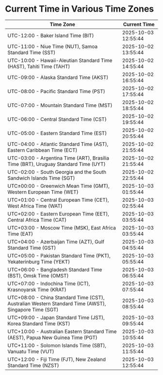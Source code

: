 # Current Time in Various Time Zones

| Time Zone | Current Time |
|-----------|--------------|
| UTC-12:00 - Baker Island Time (BIT) | 2025-10-03 12:55:44 |
| UTC-11:00 - Niue Time (NUT), Samoa Standard Time (SST) | 2025-10-02 13:55:44 |
| UTC-10:00 - Hawaii-Aleutian Standard Time (HAST), Tahiti Time (TAHT) | 2025-10-02 14:55:44 |
| UTC-09:00 - Alaska Standard Time (AKST) | 2025-10-02 16:55:44 |
| UTC-08:00 - Pacific Standard Time (PST) | 2025-10-02 17:55:44 |
| UTC-07:00 - Mountain Standard Time (MST) | 2025-10-02 18:55:44 |
| UTC-06:00 - Central Standard Time (CST) | 2025-10-02 19:55:44 |
| UTC-05:00 - Eastern Standard Time (EST) | 2025-10-02 20:55:44 |
| UTC-04:00 - Atlantic Standard Time (AST), Eastern Caribbean Time (ECT) | 2025-10-02 21:55:44 |
| UTC-03:00 - Argentina Time (ART), Brasília Time (BRT), Uruguay Standard Time (UYT) | 2025-10-02 21:55:44 |
| UTC-02:00 - South Georgia and the South Sandwich Islands Time (SGT) | 2025-10-02 22:55:44 |
| UTC±00:00 - Greenwich Mean Time (GMT), Western European Time (WET) | 2025-10-03 01:55:44 |
| UTC+01:00 - Central European Time (CET), West Africa Time (WAT) | 2025-10-03 02:55:44 |
| UTC+02:00 - Eastern European Time (EET), Central Africa Time (CAT) | 2025-10-03 03:55:44 |
| UTC+03:00 - Moscow Time (MSK), East Africa Time (EAT) | 2025-10-03 03:55:44 |
| UTC+04:00 - Azerbaijan Time (AZT), Gulf Standard Time (GST) | 2025-10-03 04:55:44 |
| UTC+05:00 - Pakistan Standard Time (PKT), Yekaterinburg Time (YEKT) | 2025-10-03 05:55:44 |
| UTC+06:00 - Bangladesh Standard Time (BST), Omsk Time (OMST) | 2025-10-03 06:55:44 |
| UTC+07:00 - Indochina Time (ICT), Krasnoyarsk Time (KRAT) | 2025-10-03 07:55:44 |
| UTC+08:00 - China Standard Time (CST), Australian Western Standard Time (AWST), Singapore Time (SGT) | 2025-10-03 08:55:44 |
| UTC+09:00 - Japan Standard Time (JST), Korea Standard Time (KST) | 2025-10-03 09:55:44 |
| UTC+10:00 - Australian Eastern Standard Time (AEST), Papua New Guinea Time (PGT) | 2025-10-03 10:55:44 |
| UTC+11:00 - Solomon Islands Time (SBT), Vanuatu Time (VUT) | 2025-10-03 11:55:44 |
| UTC+12:00 - Fiji Time (FJT), New Zealand Standard Time (NZST) | 2025-10-03 12:55:44 |
